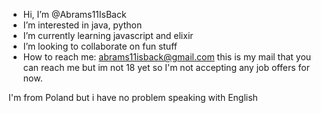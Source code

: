 - Hi, I’m @Abrams11IsBack
- I’m interested in java, python
- I’m currently learning javascript and elixir
- I’m looking to collaborate on fun stuff
- How to reach me: abrams11isback@gmail.com this is my mail that you can reach me but im not 18 yet so I'm not accepting any job offers for now.

I'm from Poland but i have no problem speaking with English

